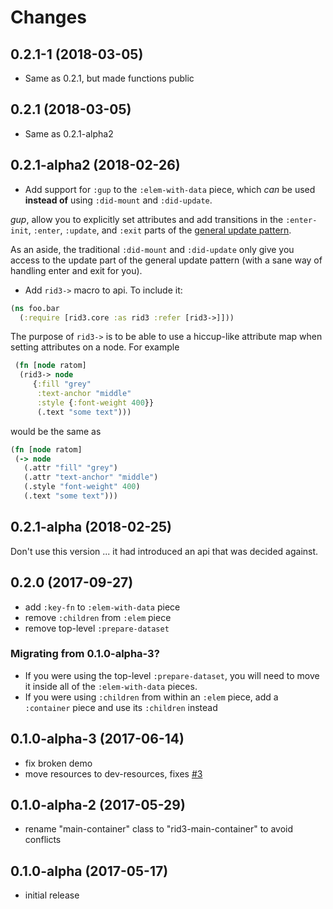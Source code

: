 # Changes

## 0.2.1-1 (2018-03-05)

- Same as 0.2.1, but made functions public

## 0.2.1 (2018-03-05)

- Same as 0.2.1-alpha2

## 0.2.1-alpha2 (2018-02-26)

- Add support for `:gup` to the `:elem-with-data` piece, which *can* be used **instead of** using `:did-mount` and `:did-update`.

*gup*, allow you to explicitly set attributes and add transitions in the `:enter-init`, `:enter`, `:update`, and `:exit` parts of the [general update pattern](https://bl.ocks.org/mbostock/3808234).

As an aside, the traditional `:did-mount` and `:did-update` only give you access to the update part of the general update pattern (with a sane way of handling enter and exit for you).

- Add `rid3->` macro to api. To include it:

```clojure
(ns foo.bar
  (:require [rid3.core :as rid3 :refer [rid3->]]))
```

The purpose of `rid3->` is to be able to use a hiccup-like attribute map when setting attributes on a node.  For example

```clojure
 (fn [node ratom]
  (rid3-> node
	 {:fill "grey"
	  :text-anchor "middle"
	  :style {:font-weight 400}}
	  (.text "some text")))
```

 would be the same as

 ```clojure
(fn [node ratom]
  (-> node
	(.attr "fill" "grey")
	(.attr "text-anchor" "middle")
	(.style "font-weight" 400)
	(.text "some text")))
 ```

## 0.2.1-alpha (2018-02-25)

Don't use this version ... it had introduced an api that was decided against.

## 0.2.0 (2017-09-27)

- add `:key-fn` to `:elem-with-data` piece
- remove `:children` from `:elem` piece
- remove top-level `:prepare-dataset`

### Migrating from 0.1.0-alpha-3?

- If you were using the top-level `:prepare-dataset`, you will need to move it inside all of the `:elem-with-data` pieces.
- If you were using `:children` from within an `:elem` piece, add a `:container` piece and use its `:children` instead

## 0.1.0-alpha-3 (2017-06-14)

- fix broken demo
- move resources to dev-resources, fixes [#3](https://github.com/gadfly361/rid3/issues/3)

## 0.1.0-alpha-2 (2017-05-29)

- rename "main-container" class to "rid3-main-container" to avoid conflicts

## 0.1.0-alpha (2017-05-17)

- initial release
